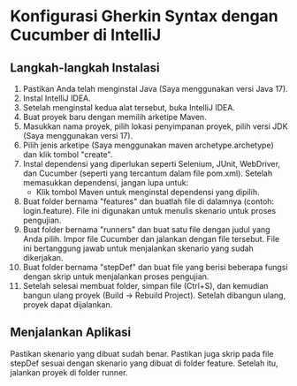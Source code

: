 # Konfigurasi Gherkin Syntax dengan Cucumber di IntelliJ

## Langkah-langkah Instalasi

1. Pastikan Anda telah menginstal Java (Saya menggunakan versi Java 17).
2. Instal IntelliJ IDEA.
3. Setelah menginstal kedua alat tersebut, buka IntelliJ IDEA.
4. Buat proyek baru dengan memilih arketipe Maven.
5. Masukkan nama proyek, pilih lokasi penyimpanan proyek, pilih versi JDK (Saya menggunakan versi 17).
6. Pilih jenis arketipe (Saya menggunakan maven archetype.archetype) dan klik tombol "create".
7. Instal dependensi yang diperlukan seperti Selenium, JUnit, WebDriver, dan Cucumber (seperti yang tercantum dalam file pom.xml). Setelah memasukkan dependensi, jangan lupa untuk:
   - Klik tombol Maven untuk menginstal dependensi yang dipilih.
8. Buat folder bernama "features" dan buatlah file di dalamnya (contoh: login.feature). File ini digunakan untuk menulis skenario untuk proses pengujian.
9. Buat folder bernama "runners" dan buat satu file dengan judul yang Anda pilih. Impor file Cucumber dan jalankan dengan file tersebut. File ini bertanggung jawab untuk menjalankan skenario yang sudah dikerjakan.
10. Buat folder bernama "stepDef" dan buat file yang berisi beberapa fungsi dengan skrip untuk menjalankan proses pengujian.
11. Setelah selesai membuat folder, simpan file (Ctrl+S), dan kemudian bangun ulang proyek (Build -> Rebuild Project). Setelah dibangun ulang, proyek dapat dijalankan.

## Menjalankan Aplikasi

Pastikan skenario yang dibuat sudah benar. Pastikan juga skrip pada file stepDef sesuai dengan skenario yang dibuat di folder feature. Setelah itu, jalankan proyek di folder runner.
